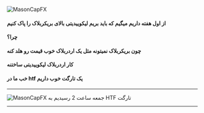 ![MasonCapFX](https://www.tradingview.com/x/gq0XVwZw/ "MasonCapFX")

#### از اول هفته داریم میگیم که باید بریم لیکوییدیتی بالای بریکربلاک را پاک کنیم
#### چرا؟
#### چون بریکربلاک نمیتونه مثل یک اردربلاک خوب قیمت رو هلد کنه 
#### کار اردربلاک لیکوییدیتی ساختنه
#### خب ما در htf یک تارگت خوب داریم

___
![MasonCapFX](https://www.tradingview.com/x/VeSYHPQL/ "MasonCapFX")
جمعه ساعت 2 رسیدیم به HTF تارگت


___
